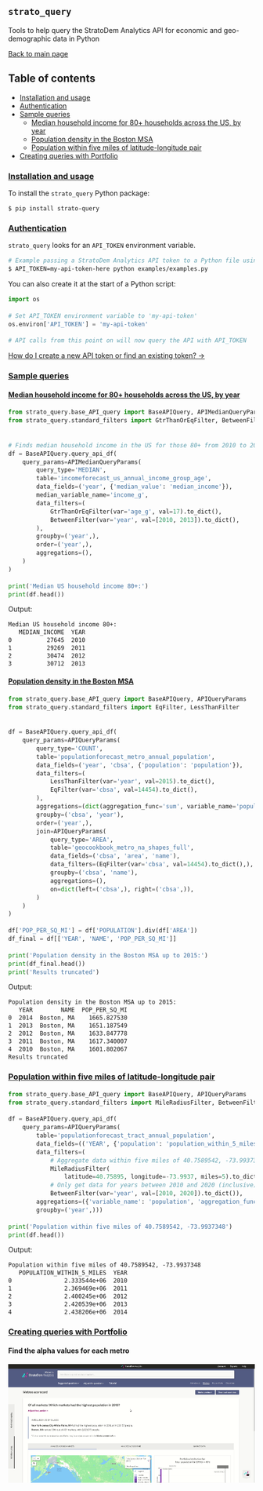 ## `strato_query`
Tools to help query the StratoDem Analytics API for economic and geo-demographic data in Python

[Back to main page](/)

## Table of contents
- [Installation and usage](#installation-and-usage)
- [Authentication](#authentication)
- [Sample queries](#sample-queries)
  - [Median household income for 80+ households across the US, by year](#median-household-income-for-80-households-across-the-us-by-year)
  - [Population density in the Boston MSA](#population-density-in-the-boston-msa)
  - [Population within five miles of latitude-longitude pair](#population-within-five-miles-of-latitude-longitude-pair)
- [Creating queries with Portfolio](#portfolio-query)

### [Installation and usage](#installation-and-usage)

To install the `strato_query` Python package:
```
$ pip install strato-query
```

### [Authentication](#authentication)
`strato_query` looks for an `API_TOKEN` environment variable.
```bash
# Example passing a StratoDem Analytics API token to a Python file using the API
$ API_TOKEN=my-api-token-here python examples/examples.py
```

You can also create it at the start of a Python script:
```python
import os

# Set API_TOKEN environment variable to 'my-api-token'
os.environ['API_TOKEN'] = 'my-api-token'

# API calls from this point on will now query the API with API_TOKEN
```

[How do I create a new API token or find an existing token? &rarr;](https://academy.stratodem.com/article/82-creating-and-managing-api-tokens)

### [Sample queries](#sample-queries)

#### [Median household income for 80+ households across the US, by year](#median-household-income-for-80-households-across-the-us-by-year)
```python
from strato_query.base_API_query import BaseAPIQuery, APIMedianQueryParams
from strato_query.standard_filters import GtrThanOrEqFilter, BetweenFilter


# Finds median household income in the US for those 80+ from 2010 to 2013
df = BaseAPIQuery.query_api_df(
    query_params=APIMedianQueryParams(
        query_type='MEDIAN',
        table='incomeforecast_us_annual_income_group_age',
        data_fields=('year', {'median_value': 'median_income'}),
        median_variable_name='income_g',
        data_filters=(
            GtrThanOrEqFilter(var='age_g', val=17).to_dict(),
            BetweenFilter(var='year', val=[2010, 2013]).to_dict(),
        ),
        groupby=('year',),
        order=('year',),
        aggregations=(),
    )
)

print('Median US household income 80+:')
print(df.head())
```

Output:
```
Median US household income 80+:
   MEDIAN_INCOME  YEAR
0          27645  2010
1          29269  2011
2          30474  2012
3          30712  2013
```

#### [Population density in the Boston MSA](#population-density-in-the-boston-msa)
```python
from strato_query.base_API_query import BaseAPIQuery, APIQueryParams
from strato_query.standard_filters import EqFilter, LessThanFilter


df = BaseAPIQuery.query_api_df(
    query_params=APIQueryParams(
        query_type='COUNT',
        table='populationforecast_metro_annual_population',
        data_fields=('year', 'cbsa', {'population': 'population'}),
        data_filters=(
            LessThanFilter(var='year', val=2015).to_dict(),
            EqFilter(var='cbsa', val=14454).to_dict(),
        ),
        aggregations=(dict(aggregation_func='sum', variable_name='population'),),
        groupby=('cbsa', 'year'),
        order=('year',),
        join=APIQueryParams(
            query_type='AREA',
            table='geocookbook_metro_na_shapes_full',
            data_fields=('cbsa', 'area', 'name'),
            data_filters=(EqFilter(var='cbsa', val=14454).to_dict(),),
            groupby=('cbsa', 'name'),
            aggregations=(),
            on=dict(left=('cbsa',), right=('cbsa',)),
        )
    )
)

df['POP_PER_SQ_MI'] = df['POPULATION'].div(df['AREA'])
df_final = df[['YEAR', 'NAME', 'POP_PER_SQ_MI']]

print('Population density in the Boston MSA up to 2015:')
print(df_final.head())
print('Results truncated')
```

Output:

```
Population density in the Boston MSA up to 2015:
   YEAR        NAME  POP_PER_SQ_MI
0  2014  Boston, MA    1665.827530
1  2013  Boston, MA    1651.187549
2  2012  Boston, MA    1633.847778
3  2011  Boston, MA    1617.340007
4  2010  Boston, MA    1601.802067
Results truncated
```

### [Population within five miles of latitude-longitude pair](#population-within-five-miles-of-latitude-longitude-pair)
```python
from strato_query.base_API_query import BaseAPIQuery, APIQueryParams
from strato_query.standard_filters import MileRadiusFilter, BetweenFilter

df = BaseAPIQuery.query_api_df(
    query_params=APIQueryParams(
        table='populationforecast_tract_annual_population',
        data_fields=(('YEAR', {'population': 'population_within_5_miles'})),
        data_filters=(
            # Aggregate data within five miles of 40.7589542, -73.9937348
            MileRadiusFilter(
                latitude=40.75895, longitude=-73.9937, miles=5).to_dict(),
            # Only get data for years between 2010 and 2020 (inclusive)
            BetweenFilter(var='year', val=[2010, 2020]).to_dict()),
        aggregations=({'variable_name': 'population', 'aggregation_func': 'sum'},),
        groupby=('year',)))

print('Population within five miles of 40.7589542, -73.9937348')
print(df.head())
```

Output:
```
Population within five miles of 40.7589542, -73.9937348
   POPULATION_WITHIN_5_MILES  YEAR
0               2.333544e+06  2010
1               2.369469e+06  2011
2               2.400245e+06  2012
3               2.420539e+06  2013
4               2.438206e+06  2014
```

### [Creating queries with Portfolio](#portfolio-query)
#### Find the alpha values for each metro
<img src="assets/images/Python_sample_query.gif" alt="Using Portfolio to create a sample query in Python" />

